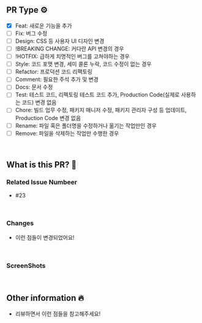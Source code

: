 ## PR Type ⚙️
<!-- 어떤 변경사항이 있는지 PR에 해당하는 작업들을 체크 후 남겨줍니다.
      사용하지 않는 리스트는 삭제해주세요! -->
      
- [x] Feat: 새로운 기능을 추가
- [ ] Fix: 버그 수정
- [ ] Design: CSS 등 사용자 UI 디자인 변경
- [ ] !BREAKING CHANGE: 커다란 API 변경의 경우
- [ ] !HOTFIX: 급하게 치명적인 버그를 고쳐야하는 경우
- [ ] Style: 코드 포맷 변경, 세미 콜론 누락, 코드 수정이 없는 경우
- [ ] Refactor: 프로덕션 코드 리팩토링
- [ ] Comment: 필요한 주석 추가 및 변경
- [ ] Docs: 문서 수정
- [ ] Test: 테스트 코드, 리펙토링 테스트 코드 추가, Production Code(실제로 사용하는 코드) 변경 없음
- [ ] Chore: 빌드 업무 수정, 패키지 매니저 수정, 패키지 관리자 구성 등 업데이트, Production Code 변경 없음
- [ ] Rename: 파일 혹은 폴더명을 수정하거나 옮기는 작업만인 경우
- [ ] Remove: 파일을 삭제하는 작업만 수행한 경우

<br>


## What is this PR? 📝

### Related Issue Numbeer
<!-- 연관된 이슈 번호를 모두 작성해 주세요. ex, #23, #24 -->
- #23
<br>

### Changes
<!-- PR의 작업 내용에 대한 설명을 적습니다. - 추가/변경사항에 대해 작성해주세요. -->
- 이런 점들이 변경되었어요!
<br>

### ScreenShots
<!--
뷰를 그린 경우 완성된 화면의 스크린샷을 같이 첨부해주세요.
적절한 사이즈로 첨부하는 코드 👇
<img width="300" alt="" src="이미지URL">
-->

<br>


## Other information 🔥
<!-- 기타 참고사항이 있다면 작성해줍니다. -->
- 리뷰하면서 이런 점들을 참고해주세요!
<br>



